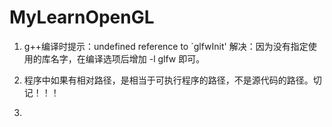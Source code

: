 # MyLearnOpenGL
1. g++编译时提示：undefined reference to `glfwInit'
解决：因为没有指定使用的库名字，在编译选项后增加 -l glfw 即可。

2. 程序中如果有相对路径，是相当于可执行程序的路径，不是源代码的路径。切记！！！

3. 
